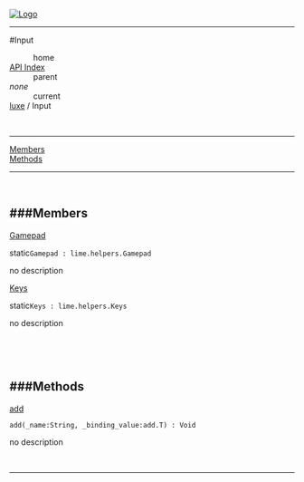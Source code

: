 
[![Logo](../../images/logo.png)](../../index.html)

---

#Input


&emsp;&emsp;&emsp;home   
[API Index](../../api/index.html#luxe)   
&emsp;&emsp;&emsp;parent    
_none_   
&emsp;&emsp;&emsp;current    
[luxe](./) / Input

<br/>

---


[Members](#Members)   
[Methods](#Methods)   


---

&nbsp;   

<a class="lift" name="Members" ></a>
###Members   
---
<a class="lift" name="Gamepad" href="#Gamepad">Gamepad</a>



<span class="inline-block static">static</span>`Gamepad : lime.helpers.Gamepad`

<span class="small_desc_flat"> no description </span>   

<a class="lift" name="Keys" href="#Keys">Keys</a>



<span class="inline-block static">static</span>`Keys : lime.helpers.Keys`

<span class="small_desc_flat"> no description </span>   

&nbsp;   

&nbsp;   

<a class="lift" name="Methods" ></a>
###Methods   
---
<a class="lift" name="add" href="#add">add</a>



`add(_name:String, _binding_value:add.T) : Void`

<span class="small_desc_flat"> no description </span>   



&nbsp;
&nbsp;
&nbsp;

---  


&nbsp;   
&nbsp;   